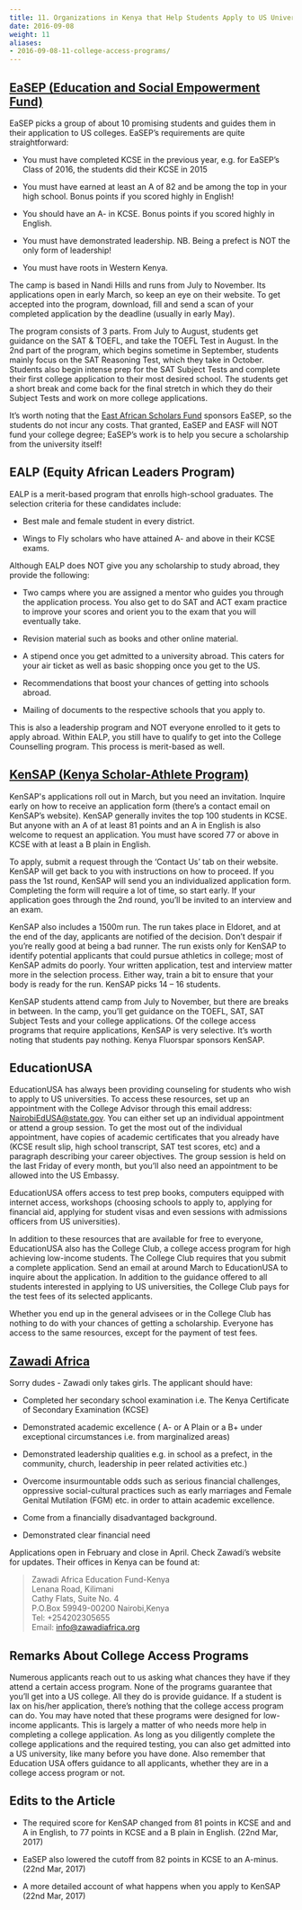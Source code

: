 ```yaml
---
title: 11. Organizations in Kenya that Help Students Apply to US Universities
date: 2016-09-08
weight: 11
aliases:
- 2016-09-08-11-college-access-programs/
---
```


## [EaSEP (Education and Social Empowerment Fund)](http://www.easep.org/)

EaSEP picks a group of about 10 promising students and guides them in
their application to US colleges. EaSEP’s requirements are quite
straightforward:

* You must have completed KCSE in the previous year, e.g. for EaSEP’s
  Class of 2016, the students did their KCSE in 2015

* You must have earned at least an A of 82 and be among the top in your
  high school. Bonus points if you scored highly in English!

* You should have an A- in KCSE. Bonus points if you scored highly in
  English.

* You must have demonstrated leadership. NB. Being a prefect is NOT the
  only form of leadership!

* You must have roots in Western Kenya.

The camp is based in Nandi Hills and runs from July to November. Its
applications open in early March, so keep an eye on their website. To
get accepted into the program, download, fill and send a scan of your
completed application by the deadline (usually in early May).

The program consists of 3 parts. From July to August, students get
guidance on the SAT & TOEFL, and take the TOEFL Test in August. In the
2nd part of the program, which begins sometime in September, students
mainly focus on the SAT Reasoning Test, which they take in October.
Students also begin intense prep for the SAT Subject Tests and complete
their first college application to their most desired school. The
students get a short break and come back for the final stretch in which
they do their Subject Tests and work on more college applications.

It’s worth noting that the [East African Scholars
Fund](http://www.eastafricanscholarsfund.org/) sponsors EaSEP, so the
students do not incur any costs. That granted, EaSEP and EASF will NOT
fund your college degree; EaSEP’s work is to help you secure a
scholarship from the university itself!

## EALP (Equity African Leaders Program)

EALP is a merit-based program that enrolls high-school graduates. The
selection criteria for these candidates include:

* Best male and female student in every district.

* Wings to Fly scholars who have attained A- and above in their KCSE
  exams.

Although EALP does NOT give you any scholarship to study abroad, they
provide the following:

* Two camps where you are assigned a mentor who guides you through the
  application process. You also get to do SAT and ACT exam practice to
  improve your scores and orient you to the exam that you will
  eventually take.

* Revision material such as books and other online material.

* A stipend once you get admitted to a university abroad. This caters
  for your air ticket as well as basic shopping once you get to the US.

* Recommendations that boost your chances of getting into schools
  abroad.

* Mailing of documents to the respective schools that you apply to.

This is also a leadership program and NOT everyone enrolled to it gets
to apply abroad. Within EALP, you still have to qualify to get into the
College Counselling program. This process is merit-based as well.

## [KenSAP (Kenya Scholar-Athlete Program)](http://kensap.org/)

KenSAP's applications roll out in March, but you need an invitation.
Inquire early on how to receive an application form (there’s a contact
email on KenSAP’s website). KenSAP generally invites the top 100
students in KCSE. But anyone with an A of at least 81 points and an A in
English is also welcome to request an application. You must have scored
77 or above in KCSE with at least a B plain in English.

To apply, submit a request through the ‘Contact Us’ tab on their
website. KenSAP will get back to you with instructions on how to
proceed. If you pass the 1st round, KenSAP will send you an
individualized application form. Completing the form will require a lot
of time, so start early. If your application goes through the 2nd round,
you’ll be invited to an interview and an exam.

KenSAP also includes a 1500m run. The run takes place in Eldoret, and at
the end of the day, applicants are notified of the decision. Don’t
despair if you’re really good at being a bad runner. The run exists only
for KenSAP to identify potential applicants that could pursue athletics
in college; most of KenSAP admits do poorly. Your written application,
test and interview matter more in the selection process. Either way,
train a bit to ensure that your body is ready for the run. KenSAP picks
14 – 16 students.

KenSAP students attend camp from July to November, but there are breaks
in between. In the camp, you’ll get guidance on the TOEFL, SAT, SAT
Subject Tests and your college applications. Of the college access
programs that require applications, KenSAP is very selective. It’s worth
noting that students pay nothing. Kenya Fluorspar sponsors KenSAP.

## EducationUSA

EducationUSA has always been providing counseling for students who wish
to apply to US universities. To access these resources, set up an
appointment with the College Advisor through this email address:
NairobiEdUSA@state.gov. You can either set up an individual appointment
or attend a group session. To get the most out of the individual
appointment, have copies of academic certificates that you already have
(KCSE result slip, high school transcript, SAT test scores, etc) and a
paragraph describing your career objectives. The group session is held
on the last Friday of every month, but you’ll also need an appointment
to be allowed into the US Embassy.

EducationUSA offers access to test prep books, computers equipped with
internet access, workshops (choosing schools to apply to, applying for
financial aid, applying for student visas and even sessions with
admissions officers from US universities).

In addition to these resources that are available for free to everyone,
EducationUSA also has the College Club, a college access program for
high achieving low-income students. The College Club requires that you
submit a complete application. Send an email at around March to
EducationUSA to inquire about the application. In addition to the
guidance offered to all students interested in applying to US
universities, the College Club pays for the test fees of its selected
applicants.

Whether you end up in the general advisees or in the College Club has
nothing to do with your chances of getting a scholarship. Everyone has
access to the same resources, except for the payment of test fees.

## [Zawadi Africa](http://www.zawadiafrica.org/)

Sorry dudes - Zawadi only takes girls. The applicant should have:

* Completed her secondary school examination i.e. The Kenya Certificate
  of Secondary Examination (KCSE)

* Demonstrated academic excellence ( A- or A Plain or a B+ under
  exceptional circumstances i.e. from marginalized areas)

* Demonstrated leadership qualities e.g. in school as a prefect, in the
  community, church, leadership in peer related activities etc.)

* Overcome insurmountable odds such as serious financial challenges,
  oppressive social-cultural practices such as early marriages and
  Female Genital Mutilation (FGM) etc. in order to attain academic
  excellence.

* Come from a financially disadvantaged background.

* Demonstrated clear financial need

Applications open in February and close in April. Check Zawadi’s website
for updates. Their offices in Kenya can be found at:

>Zawadi Africa Education Fund-Kenya <br>Lenana Road, Kilimani <br>Cathy
Flats, Suite No. 4 <br>P.O.Box 59949-00200 Nairobi,Kenya <br>Tel:
+254202305655 <br>Email: info@zawadiafrica.org

## Remarks About College Access Programs

Numerous applicants reach out to us asking what chances they have if
they attend a certain access program. None of the programs guarantee
that you’ll get into a US college. All they do is provide guidance. If a
student is lax on his/her application, there’s nothing that the college
access program can do. You may have noted that these programs were
designed for low-income applicants. This is largely a matter of who
needs more help in completing a college application. As long as you
diligently complete the college applications and the required testing,
you can also get admitted into a US university, like many before you
have done. Also remember that Education USA offers guidance to all
applicants, whether they are in a college access program or not.

## Edits to the Article

* The required score for KenSAP changed from 81 points in KCSE and and A
  in English, to 77 points in KCSE and a B plain in English. (22nd Mar,
  2017)

* EaSEP also lowered the cutoff from 82 points in KCSE to an A-minus.
  (22nd Mar, 2017)

* A more detailed account of what happens when you apply to KenSAP (22nd
  Mar, 2017)
